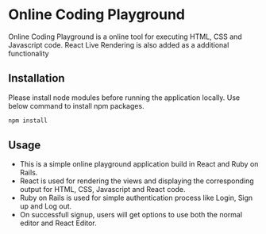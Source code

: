 # Online Coding Playground

Online Coding Playground is a online tool for executing HTML, CSS and Javascript code. React Live Rendering is also added as a additional functionality

## Installation

Please install node modules before running the application locally. Use below command to install npm packages.

```bash
npm install
```

## Usage

* This is a simple online playground application build in React and Ruby on Rails.
* React is used for rendering the views and displaying the corresponding output for HTML, CSS, Javascript and React code.
* Ruby on Rails is used for simple authentication process like Login, Sign up and Log out.
* On successfull signup, users will get options to use both the normal editor and React Editor.
